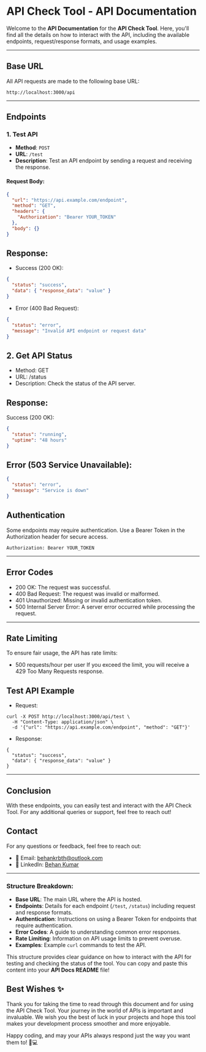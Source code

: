 # API Check Tool - API Documentation

Welcome to the **API Documentation** for the **API Check Tool**. Here, you'll find all the details on how to interact with the API, including the available endpoints, request/response formats, and usage examples.

---

## Base URL

All API requests are made to the following base URL:

```
http://localhost:3000/api
```

---

## Endpoints

### 1. **Test API**

- **Method**: `POST`
- **URL**: `/test`
- **Description**: Test an API endpoint by sending a request and receiving the response.

#### Request Body:

```json
{
  "url": "https://api.example.com/endpoint",
  "method": "GET",
  "headers": {
    "Authorization": "Bearer YOUR_TOKEN"
  },
  "body": {}
}
```
## Response:
- Success (200 OK):
```json
{
  "status": "success",
  "data": { "response_data": "value" }
}
```
- Error (400 Bad Request):
```json
{
  "status": "error",
  "message": "Invalid API endpoint or request data"
}

```

## 2. Get API Status
- Method: GET
- URL: /status
- Description: Check the status of the API server.

## Response:
Success (200 OK):

```json
{
  "status": "running",
  "uptime": "48 hours"
}

```

## Error (503 Service Unavailable):

```json
{
  "status": "error",
  "message": "Service is down"
}

```

## Authentication
Some endpoints may require authentication. Use a Bearer Token in the Authorization header for secure access.

```
Authorization: Bearer YOUR_TOKEN

```
---
## Error Codes
- 200 OK: The request was successful.
- 400 Bad Request: The request was invalid or malformed.
- 401 Unauthorized: Missing or invalid authentication token.
- 500 Internal Server Error: A server error occurred while processing the request.
---
## Rate Limiting
To ensure fair usage, the API has rate limits:
- 500 requests/hour per user
If you exceed the limit, you will receive a 429 Too Many Requests response.

## Test API Example
- Request:
```
curl -X POST http://localhost:3000/api/test \
  -H "Content-Type: application/json" \
  -d '{"url": "https://api.example.com/endpoint", "method": "GET"}'

```

- Response:

```
{
  "status": "success",
  "data": { "response_data": "value" }
}

```
---

## Conclusion
With these endpoints, you can easily test and interact with the API Check Tool. For any additional queries or support, feel free to reach out!

## Contact
For any questions or feedback, feel free to reach out:

- 📧 Email: [behankrbth@outlook.com](mailto:behankrbth@outlook.com)
- 💼 LinkedIn: [Behan Kumar](https://www.linkedin.com/in/behan-kumar)

---


### Structure Breakdown:
- **Base URL**: The main URL where the API is hosted.
- **Endpoints**: Details for each endpoint (`/test`, `/status`) including request and response formats.
- **Authentication**: Instructions on using a Bearer Token for endpoints that require authentication.
- **Error Codes**: A guide to understanding common error responses.
- **Rate Limiting**: Information on API usage limits to prevent overuse.
- **Examples**: Example `curl` commands to test the API.

This structure provides clear guidance on how to interact with the API for testing and checking the status of the tool. You can copy and paste this content into your **API Docs README** file!


## Best Wishes ✨
Thank you for taking the time to read through this document and for using the API Check Tool. Your journey in the world of APIs is important and invaluable. We wish you the best of luck in your projects and hope this tool makes your development process smoother and more enjoyable.

Happy coding, and may your APIs always respond just the way you want them to! 🚀💻